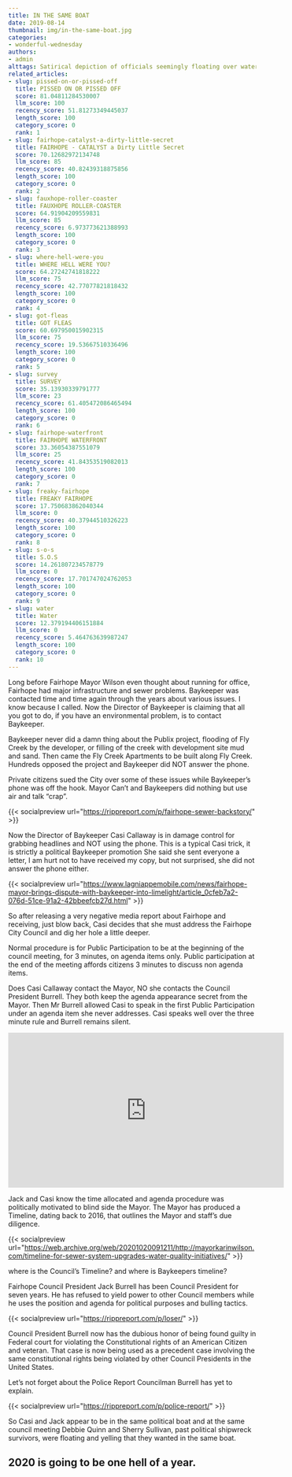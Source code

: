 ```yaml
---
title: IN THE SAME BOAT
date: 2019-08-14
thumbnail: img/in-the-same-boat.jpg
categories:
- wonderful-wednesday
authors:
- admin
alttags: Satirical depiction of officials seemingly floating over water, referencing Fairhope’s unresolved environmental issues and...
related_articles:
- slug: pissed-on-or-pissed-off
  title: PISSED ON OR PISSED OFF
  score: 81.04811284530007
  llm_score: 100
  recency_score: 51.81273349445037
  length_score: 100
  category_score: 0
  rank: 1
- slug: fairhope-catalyst-a-dirty-little-secret
  title: FAIRHOPE - CATALYST a Dirty Little Secret
  score: 70.12682972134748
  llm_score: 85
  recency_score: 40.82439318875856
  length_score: 100
  category_score: 0
  rank: 2
- slug: fauxhope-roller-coaster
  title: FAUXHOPE ROLLER-COASTER
  score: 64.91904209559831
  llm_score: 85
  recency_score: 6.973773621388993
  length_score: 100
  category_score: 0
  rank: 3
- slug: where-hell-were-you
  title: WHERE HELL WERE YOU?
  score: 64.27242741818222
  llm_score: 75
  recency_score: 42.77077821818432
  length_score: 100
  category_score: 0
  rank: 4
- slug: got-fleas
  title: GOT FLEAS
  score: 60.697950015902315
  llm_score: 75
  recency_score: 19.53667510336496
  length_score: 100
  category_score: 0
  rank: 5
- slug: survey
  title: SURVEY
  score: 35.13930339791777
  llm_score: 23
  recency_score: 61.405472086465494
  length_score: 100
  category_score: 0
  rank: 6
- slug: fairhope-waterfront
  title: FAIRHOPE WATERFRONT
  score: 33.36054387551079
  llm_score: 25
  recency_score: 41.84353519082013
  length_score: 100
  category_score: 0
  rank: 7
- slug: freaky-fairhope
  title: FREAKY FAIRHOPE
  score: 17.750683862040344
  llm_score: 0
  recency_score: 40.37944510326223
  length_score: 100
  category_score: 0
  rank: 8
- slug: s-o-s
  title: S.O.S
  score: 14.261807234578779
  llm_score: 0
  recency_score: 17.701747024762053
  length_score: 100
  category_score: 0
  rank: 9
- slug: water
  title: Water
  score: 12.379194406151884
  llm_score: 0
  recency_score: 5.464763639987247
  length_score: 100
  category_score: 0
  rank: 10
---
```

Long before Fairhope Mayor Wilson even thought about running for office, Fairhope had major infrastructure and sewer problems. Baykeeper was contacted time and time again through the years about various issues. I know because I called. Now the Director of Baykeeper is claiming that all you got to do, if you have an environmental problem, is to contact Baykeeper.

Baykeeper never did a damn thing about the Publix project, flooding of Fly Creek by the developer, or filling of the creek with development site mud and sand. Then came the Fly Creek Apartments to be built along Fly Creek. Hundreds opposed the project and Baykeeper did NOT answer the phone.

Private citizens sued the City over some of these issues while Baykeeper’s phone was off the hook. Mayor Can’t and Baykeepers did nothing but use air and talk “crap”.

{{< socialpreview url="https://rippreport.com/p/fairhope-sewer-backstory/" >}}

Now the Director of Baykeeper Casi Callaway is in damage control for grabbing headlines and NOT using the phone. This is a typical Casi trick, it is strictly a political Baykeeper promotion She said she sent everyone a letter, I am hurt not to have received my copy, but not surprised, she did not answer the phone either.

{{< socialpreview url="https://www.lagniappemobile.com/news/fairhope-mayor-brings-dispute-with-baykeeper-into-limelight/article_0cfeb7a2-076d-51ce-91a2-42bbeefcb27d.html" >}}

So after releasing a very negative media report about Fairhope and receiving, just blow back, Casi decides that she must address the Fairhope City Council and dig her hole a little deeper.

Normal procedure is for Public Participation to be at the beginning of the council meeting, for 3 minutes, on agenda items only. Public participation at the end of the meeting affords citizens 3 minutes to discuss non agenda items.

Does Casi Callaway contact the Mayor, NO she contacts the Council President Burrell. They both keep the agenda appearance secret from the Mayor. Then Mr Burrell allowed Casi to speak in the first Public Participation under an agenda item she never addresses. Casi speaks well over the three minute rule and Burrell remains silent.

<iframe width="560" height="315" src="https://www.youtube.com/embed/dAXz" frameborder="0" allowfullscreen></iframe>

Jack and Casi know the time allocated and agenda procedure was politically motivated to blind side the Mayor. The Mayor has produced a Timeline, dating back to 2016, that outlines the Mayor and staff’s due diligence.

{{< socialpreview url="https://web.archive.org/web/20201020091211/http://mayorkarinwilson.com/timeline-for-sewer-system-upgrades-water-quality-initiatives/" >}}

where is the Council’s Timeline? and where is Baykeepers timeline?

Fairhope Council President Jack Burrell has been Council President for seven years. He has refused to yield power to other Council members while he uses the position and agenda for political purposes and bulling tactics.

{{< socialpreview url="https://rippreport.com/p/loser/" >}}

Council President Burrell now has the dubious honor of being found guilty in Federal court for violating the Constitutional rights of an American Citizen and veteran. That case is now being used as a precedent case involving the same constitutional rights being violated by other Council Presidents in the United States.

Let’s not forget about the Police Report Councilman Burrell has yet to explain.

{{< socialpreview url="https://rippreport.com/p/police-report/" >}}

So Casi and Jack appear to be in the same political boat and at the same council meeting Debbie Quinn and Sherry Sullivan, past political shipwreck survivors, were floating and yelling that they wanted in the same boat.

## 2020 is going to be one hell of a year.
